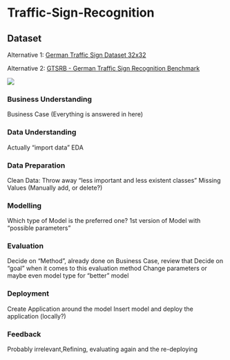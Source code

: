 # Traffic-Sign-Recognition

## Dataset
Alternative 1:
[German Traffic Sign Dataset 32x32](https://www.kaggle.com/datasets/harbhajansingh21/german-traffic-sign-dataset/?select=train.p)

Alternative 2:
[GTSRB - German Traffic Sign Recognition Benchmark](https://www.kaggle.com/datasets/meowmeowmeowmeowmeow/gtsrb-german-traffic-sign?select=Test)

<img src="https://i0.wp.com/statistik-dresden.de/wp-content/uploads/2012/04/CRISP-DM_Process_Diagram1.png?w=479&ssl=1">

### Business Understanding
Business Case (Everything is answered in here)

### Data Understanding
Actually “import data”
EDA

### Data Preparation
Clean Data: Throw away “less important and less existent classes”
Missing Values (Manually add, or delete?)

### Modelling
Which type of Model is the preferred one?
1st version of Model with “possible parameters”

### Evaluation
Decide on “Method”, already done on Business Case, review that
Decide on “goal” when it comes to this evaluation method
Change parameters or maybe even model type for “better” model

### Deployment
Create Application around the model
Insert model and deploy the application (locally?)

### Feedback
Probably irrelevant,Refining, evaluating again and the re-deploying
